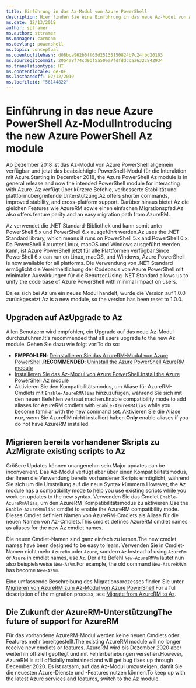 ```yaml
---
title: Einführung in das Az-Modul von Azure PowerShell
description: Hier finden Sie eine Einführung in das neue Az-Modul von Azure PowerShell, das das AzureRM-Modul ersetzt.
ms.date: 12/13/2018
author: sptramer
ms.author: sttramer
ms.manager: carmonm
ms.devlang: powershell
ms.topic: conceptual
ms.openlocfilehash: d08bca962b6ff65d25135150824b7c24fbd20103
ms.sourcegitcommit: 2054a8f74cd9bf5a50ea7fdfddccaa632c842934
ms.translationtype: HT
ms.contentlocale: de-DE
ms.lasthandoff: 02/12/2019
ms.locfileid: "56144822"
---
```

# <a name="introducing-the-new-azure-powershell-az-module"></a><span data-ttu-id="55869-103">Einführung in das neue Azure PowerShell Az-Modul</span><span class="sxs-lookup"><span data-stu-id="55869-103">Introducing the new Azure PowerShell Az module</span></span>

<span data-ttu-id="55869-104">Ab Dezember 2018 ist das Az-Modul von Azure PowerShell allgemein verfügbar und jetzt das beabsichtigte PowerShell-Modul für die Interaktion mit Azure.</span><span class="sxs-lookup"><span data-stu-id="55869-104">Starting in December 2018, the Azure PowerShell Az module is in general release and now the intended PowerShell module for interacting with Azure.</span></span> <span data-ttu-id="55869-105">Az verfügt über kürzere Befehle, verbesserte Stabilität und plattformübergreifende Unterstützung.</span><span class="sxs-lookup"><span data-stu-id="55869-105">Az offers shorter commands, improved stability, and cross-platform support.</span></span> <span data-ttu-id="55869-106">Darüber hinaus bietet Az die gleichen Features wie AzureRM sowie einen einfachen Migrationspfad.</span><span class="sxs-lookup"><span data-stu-id="55869-106">Az also offers feature parity and an easy migration path from AzureRM.</span></span>

<span data-ttu-id="55869-107">Az verwendet die .NET Standard-Bibliothek und kann somit unter PowerShell 5.x und PowerShell 6.x ausgeführt werden.</span><span class="sxs-lookup"><span data-stu-id="55869-107">Az uses the .NET Standard library, which means it runs on PowerShell 5.x and PowerShell 6.x.</span></span>
<span data-ttu-id="55869-108">Da PowerShell 6.x unter Linux, macOS und Windows ausgeführt werden kann, ist Azure PowerShell jetzt für alle Plattformen verfügbar.</span><span class="sxs-lookup"><span data-stu-id="55869-108">Since PowerShell 6.x can run on Linux, macOS, and Windows, Azure PowerShell is now available for all platforms.</span></span>
<span data-ttu-id="55869-109">Die Verwendung von .NET Standard ermöglicht die Vereinheitlichung der Codebasis von Azure PowerShell mit minimalen Auswirkungen für die Benutzer.</span><span class="sxs-lookup"><span data-stu-id="55869-109">Using .NET Standard allows us to unify the code base of Azure PowerShell with minimal impact on users.</span></span>

<span data-ttu-id="55869-110">Da es sich bei Az um ein neues Modul handelt, wurde die Version auf 1.0.0 zurückgesetzt.</span><span class="sxs-lookup"><span data-stu-id="55869-110">Az is a new module, so the version has been reset to 1.0.0.</span></span>

## <a name="upgrade-to-az"></a><span data-ttu-id="55869-111">Upgraden auf Az</span><span class="sxs-lookup"><span data-stu-id="55869-111">Upgrade to Az</span></span>

<span data-ttu-id="55869-112">Allen Benutzern wird empfohlen, ein Upgrade auf das neue Az-Modul durchzuführen.</span><span class="sxs-lookup"><span data-stu-id="55869-112">It's recommended that all users upgrade to the new Az module.</span></span> <span data-ttu-id="55869-113">Gehen Sie dazu wie folgt vor:</span><span class="sxs-lookup"><span data-stu-id="55869-113">To do so:</span></span>

* <span data-ttu-id="55869-114">__EMPFOHLEN__: [Deinstallieren Sie das AzureRM-Modul von Azure PowerShell.](/powershell/azure/uninstall-az-ps#uninstall-the-azurerm-module)</span><span class="sxs-lookup"><span data-stu-id="55869-114">__RECOMMENDED__: [Uninstall the Azure PowerShell AzureRM module](/powershell/azure/uninstall-az-ps#uninstall-the-azurerm-module)</span></span>
* [<span data-ttu-id="55869-115">Installieren Sie das Az-Modul von Azure PowerShell.</span><span class="sxs-lookup"><span data-stu-id="55869-115">Install the Azure PowerShell Az module</span></span>](/powershell/azure/install-az-ps)
* <span data-ttu-id="55869-116">Aktivieren Sie den Kompatibilitätsmodus, um Aliase für AzureRM-Cmdlets mit `Enable-AzureRMAlias` hinzuzufügen, während Sie sich mit den neuen Befehlen vertraut machen.</span><span class="sxs-lookup"><span data-stu-id="55869-116">Enable compatibility mode to add aliases for AzureRM cmdlets with `Enable-AzureRMAlias` while you become familiar with the new command set.</span></span> <span data-ttu-id="55869-117">Aktivieren Sie die Aliase __nur__, wenn Sie AzureRM nicht installiert haben.</span><span class="sxs-lookup"><span data-stu-id="55869-117">__Only__ enable aliases if you do not have AzureRM installed.</span></span>

## <a name="migrate-existing-scripts-to-az"></a><span data-ttu-id="55869-118">Migrieren bereits vorhandener Skripts zu Az</span><span class="sxs-lookup"><span data-stu-id="55869-118">Migrate existing scripts to Az</span></span>

<span data-ttu-id="55869-119">Größere Updates können unangenehm sein.</span><span class="sxs-lookup"><span data-stu-id="55869-119">Major updates can be inconvenient.</span></span> <span data-ttu-id="55869-120">Das Az-Modul verfügt aber über einen Kompatibilitätsmodus, der Ihnen die Verwendung bereits vorhandener Skripts ermöglicht, während Sie sich um die Umstellung auf die neue Syntax kümmern.</span><span class="sxs-lookup"><span data-stu-id="55869-120">However, the Az module has a compatibility mode to help you use existing scripts while you work on updates to the new syntax.</span></span> <span data-ttu-id="55869-121">Verwenden Sie das Cmdlet `Enable-AzureRmAlias`, um den AzureRM-Kompatibilitätsmodus zu aktivieren.</span><span class="sxs-lookup"><span data-stu-id="55869-121">Use the `Enable-AzureRmAlias` cmdlet to enable the AzureRM compatibility mode.</span></span> <span data-ttu-id="55869-122">Dieses Cmdlet definiert Namen von AzureRM-Cmdlets als Aliase für die neuen Namen von Az-Cmdlets.</span><span class="sxs-lookup"><span data-stu-id="55869-122">This cmdlet defines AzureRM cmdlet names as aliases for the new Az cmdlet names.</span></span>

<span data-ttu-id="55869-123">Die neuen Cmdlet-Namen sind ganz einfach zu lernen.</span><span class="sxs-lookup"><span data-stu-id="55869-123">The new cmdlet names have been designed to be easy to learn.</span></span> <span data-ttu-id="55869-124">Verwenden Sie in Cmdlet-Namen nicht mehr `AzureRm` oder `Azure`, sondern `Az`.</span><span class="sxs-lookup"><span data-stu-id="55869-124">Instead of using `AzureRm` or `Azure` in cmdlet names, use `Az`.</span></span> <span data-ttu-id="55869-125">Der alte Befehl `New-AzureRMVm` lautet nun also beispielsweise `New-AzVm`.</span><span class="sxs-lookup"><span data-stu-id="55869-125">For example, the old command `New-AzureRMVm` has become `New-AzVm`.</span></span>

<span data-ttu-id="55869-126">Eine umfassende Beschreibung des Migrationsprozesses finden Sie unter [Migrieren von AzureRM zum Az-Modul von Azure PowerShell](migrate-from-azurerm-to-az.md).</span><span class="sxs-lookup"><span data-stu-id="55869-126">For a full description of the migration process, see [Migrate from AzureRM to Az](migrate-from-azurerm-to-az.md).</span></span>

## <a name="the-future-of-support-for-azurerm"></a><span data-ttu-id="55869-127">Die Zukunft der AzureRM-Unterstützung</span><span class="sxs-lookup"><span data-stu-id="55869-127">The future of support for AzureRM</span></span>

<span data-ttu-id="55869-128">Für das vorhandene AzureRM-Modul werden keine neuen Cmdlets oder Features mehr bereitgestellt.</span><span class="sxs-lookup"><span data-stu-id="55869-128">The existing AzureRM module will no longer receive new cmdlets or features.</span></span> <span data-ttu-id="55869-129">AzureRM wird bis Dezember 2020 aber weiterhin offiziell gepflegt und mit Fehlerbehebungen versehen.</span><span class="sxs-lookup"><span data-stu-id="55869-129">However, AzureRM is still officially maintained and will get bug fixes up through December 2020.</span></span> <span data-ttu-id="55869-130">Es ist ratsam, auf das Az-Modul umzusteigen, damit Sie die neuesten Azure-Dienste und -Features nutzen können.</span><span class="sxs-lookup"><span data-stu-id="55869-130">To keep up with the latest Azure services and features, switch to the Az module.</span></span>
